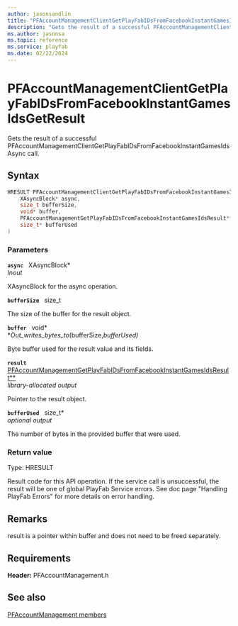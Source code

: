 ```yaml
---
author: jasonsandlin
title: "PFAccountManagementClientGetPlayFabIDsFromFacebookInstantGamesIdsGetResult"
description: "Gets the result of a successful PFAccountManagementClientGetPlayFabIDsFromFacebookInstantGamesIdsAsync call."
ms.author: jasonsa
ms.topic: reference
ms.service: playfab
ms.date: 02/22/2024
---
```


# PFAccountManagementClientGetPlayFabIDsFromFacebookInstantGamesIdsGetResult  

Gets the result of a successful PFAccountManagementClientGetPlayFabIDsFromFacebookInstantGamesIdsAsync call.  

## Syntax  
  
```cpp
HRESULT PFAccountManagementClientGetPlayFabIDsFromFacebookInstantGamesIdsGetResult(  
    XAsyncBlock* async,  
    size_t bufferSize,  
    void* buffer,  
    PFAccountManagementGetPlayFabIDsFromFacebookInstantGamesIdsResult** result,  
    size_t* bufferUsed  
)  
```  
  
### Parameters  
  
**`async`** &nbsp; XAsyncBlock*  
*_Inout_*  
  
XAsyncBlock for the async operation.  
  
**`bufferSize`** &nbsp; size_t  
  
The size of the buffer for the result object.  
  
**`buffer`** &nbsp; void*  
*_Out_writes_bytes_to_(bufferSize,*bufferUsed)*  
  
Byte buffer used for the result value and its fields.  
  
**`result`** &nbsp; [PFAccountManagementGetPlayFabIDsFromFacebookInstantGamesIdsResult**](../../pfaccountmanagementtypes/structs/pfaccountmanagementgetplayfabidsfromfacebookinstantgamesidsresult.md)  
*library-allocated output*  
  
Pointer to the result object.  
  
**`bufferUsed`** &nbsp; size_t*  
*optional output*  
  
The number of bytes in the provided buffer that were used.  
  
  
### Return value
Type: HRESULT
  
Result code for this API operation. If the service call is unsuccessful, the result will be one of global PlayFab Service errors. See doc page "Handling PlayFab Errors" for more details on error handling.
  
## Remarks  
  
result is a pointer within buffer and does not need to be freed separately.
  
## Requirements  
  
**Header:** PFAccountManagement.h
  
## See also  
[PFAccountManagement members](../pfaccountmanagement_members.md)  

  
  
